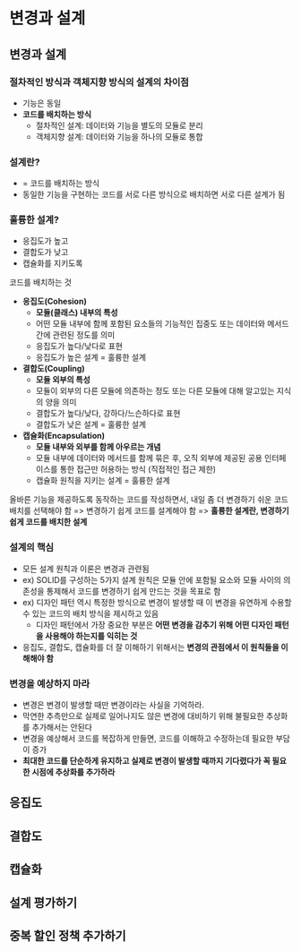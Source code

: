 # 변경과 설계

## 변경과 설계

### 절차적인 방식과 객체지향 방식의 설계의 차이점

- 기능은 동일
- **코드를 배치하는 방식**
  - 절차적인 설계: 데이터와 기능을 별도의 모듈로 분리
  - 객체지향 설계: 데이터와 기능을 하나의 모듈로 통합

### 설계란?

- = 코드를 배치하는 방식
- 동일한 기능을 구현하는 코드를 서로 다른 방식으로 배치하면 서로 다른 설계가 됨

### 훌륭한 설계?

- 응집도가 높고
- 결합도가 낮고
- 캡슐화를 지키도록

코드를 배치하는 것

- **응집도(Cohesion)**
  - **모듈(클래스) 내부의 특성**
  - 어떤 모듈 내부에 함께 포함된 요소들의 기능적인 집중도 또는 데이터와 메서드 간에 관련된 정도를 의미
  - 응집도가 높다/낮다로 표현
  - 응집도가 높은 설계 = 훌륭한 설계
- **결합도(Coupling)**
  - **모듈 외부의 특성**
  - 모듈이 외부의 다른 모듈에 의존하는 정도 또는 다른 모듈에 대해 알고있는 지식의 양을 의미
  - 결합도가 높다/낮다, 강하다/느슨하다로 표현
  - 결합도가 낮은 설계 = 훌륭한 설계
- **캡슐화(Encapsulation)**
  - **모듈 내부와 외부를 함께 아우르는 개념**
  - 모듈 내부에 데이터와 메서드를 함께 묶은 후, 오직 외부에 제공된 공용 인터페이스를 통한 접근만 허용하는 방식 (직접적인 접근 제한)
  - 캡슐화 원칙을 지키는 설계 = 훌륭한 설계

올바른 기능을 제공하도록 동작하는 코드를 작성하면서, 내일 좀 더 변경하기 쉬운 코드 배치를 선택해야 함
=> 변경하기 쉽게 코드를 설계해야 함
=> **훌륭한 설계란, 변경하기 쉽게 코드를 배치한 설계**

### 설계의 핵심

- 모든 설계 원칙과 이론은 변경과 관련됨
- ex) SOLID를 구성하는 5가지 설계 원칙은 모듈 안에 포함될 요소와 모듈 사이의 의존성을 통제해서 코드를 변경하기 쉽게 만드는 것을 목표로 함
- ex) 디자인 패턴 역시 특정한 방식으로 변경이 발생할 때 이 변경을 유연하게 수용할 수 있는 코드의 배치 방식을 제시하고 있음
  - 디자인 패턴에서 가장 중요한 부분은 **어떤 변경을 감추기 위해 어떤 디자인 패턴을 사용해야 하는지를 익히는 것**
- 응집도, 결합도, 캡슐화를 더 잘 이해하기 위해서는 **변경의 관점에서 이 원칙들을 이해해야 함**

### 변경을 예상하지 마라

- 변경은 변경이 발생할 때만 변경이라는 사실을 기억하라.
- 막연한 추측만으로 실제로 일어나지도 않은 변경에 대비하기 위해 불필요한 추상화를 추가해서는 안된다
- 변경을 예상해서 코드를 복잡하게 만들면, 코드를 이해하고 수정하는데 필요한 부담이 증가
- **최대한 코드를 단순하게 유지하고 실제로 변경이 발생할 때까지 기다렸다가 꼭 필요한 시점에 추상화를 추가하라**

## 응집도

## 결합도

## 캡슐화

## 설계 평가하기

## 중복 할인 정책 추가하기
